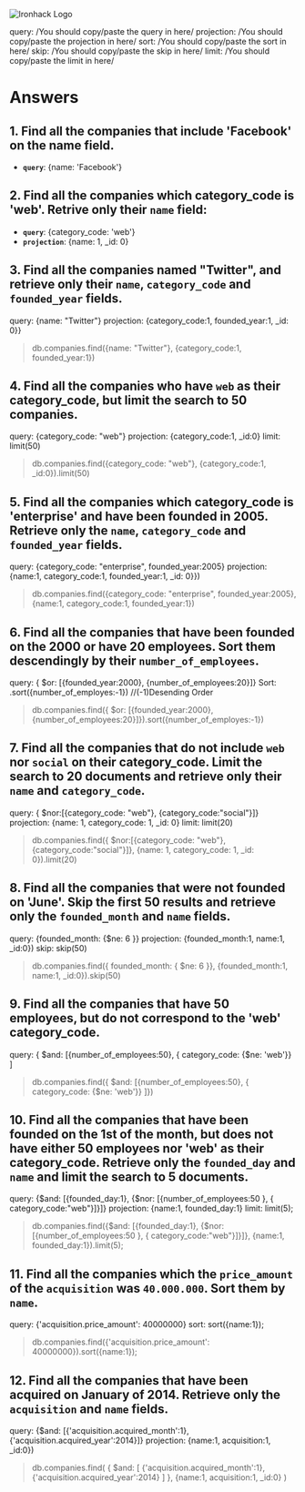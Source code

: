 ![Ironhack Logo](https://i.imgur.com/1QgrNNw.png)

query: /You should copy/paste the query in here/
projection: /You should copy/paste the projection in here/
sort: /You should copy/paste the sort in here/
skip: /You should copy/paste the skip in here/
limit: /You should copy/paste the limit in here/


# Answers

## 1. Find all the companies that include 'Facebook' on the **name** field.

 - **`query`**: {name: 'Facebook'}
 
 ## 2. Find all the companies which **category_code** is 'web'. Retrive only their `name` field:

 - **`query`**: {category_code: 'web'}
 - **`projection`**: {name: 1, _id: 0}

## 3. Find all the companies named "Twitter", and retrieve only their `name`, `category_code` and `founded_year` fields.

query: {name: "Twitter"}
projection: {category_code:1, founded_year:1, _id: 0}}
> db.companies.find({name: "Twitter"}, {category_code:1, founded_year:1})

## 4. Find all the companies who have `web` as their **category_code**, but limit the search to 50 companies.
query: {category_code: "web"}
projection: {category_code:1, _id:0}
limit: limit(50)
> db.companies.find({category_code: "web"}, {category_code:1, _id:0}).limit(50)

## 5. Find all the companies which **category_code** is 'enterprise' and have been founded in 2005. Retrieve only the `name`, `category_code` and `founded_year` fields.

query: {category_code: "enterprise", founded_year:2005}
projection: {name:1, category_code:1, founded_year:1, _id: 0}})
> db.companies.find({category_code: "enterprise", founded_year:2005}, {name:1, category_code:1, founded_year:1})

## 6. Find all the companies that have been **founded** on the 2000 or have 20 **employees**. Sort them descendingly by their `number_of_employees`.

query: { $or: [{founded_year:2000},  {number_of_employees:20}]}
Sort: .sort({number_of_employes:-1}) //(-1)Desending Order
> db.companies.find({ $or: [{founded_year:2000},  {number_of_employees:20}]}).sort({number_of_employes:-1})

## 7. Find all the companies that do not include `web` nor `social` on their **category_code**. Limit the search to 20 documents and retrieve only their `name` and `category_code`.

query: { $nor:[{category_code: "web"}, {category_code:"social"}]}
projection: {name: 1, category_code: 1, _id: 0}
limit: limit(20)
> db.companies.find({ $nor:[{category_code: "web"}, {category_code:"social"}]}, {name: 1, category_code: 1, _id: 0}).limit(20)
  
 ## 8. Find all the companies that were not **founded** on 'June'. Skip the first 50 results and retrieve only the `founded_month` and `name` fields.

query: {founded_month: {$ne: 6 }}
projection: {founded_month:1, name:1, _id:0})
skip: skip(50)
> db.companies.find({ founded_month: { $ne: 6 }}, {founded_month:1, name:1, _id:0}).skip(50)
 
## 9. Find all the companies that have 50 employees, but do not correspond to the 'web' **category_code**. 

query: { $and: [{number_of_employees:50}, { category_code: {$ne: 'web'}} ]
> db.companies.find({ $and: [{number_of_employees:50}, { category_code: {$ne: 'web'}} ]})

## 10. Find all the companies that have been founded on the 1st of the month, but does not have either 50 employees nor 'web' as their **category_code**. Retrieve only the `founded_day` and `name` and limit the search to 5 documents.

query: {$and: [{founded_day:1}, {$nor: [{number_of_employees:50 }, { category_code:"web"}]}]}
projection: {name:1, founded_day:1}
limit: limit(5);
> db.companies.find({$and: [{founded_day:1}, {$nor: [{number_of_employees:50 }, { category_code:"web"}]}]},  {name:1, founded_day:1}).limit(5);
 
## 11. Find all the companies which the `price_amount` of the `acquisition` was **`40.000.000`**. Sort them by `name`.

query: {'acquisition.price_amount': 40000000}
sort: sort({name:1});
 > db.companies.find({'acquisition.price_amount': 40000000}).sort({name:1});

## 12. Find all the companies that have been acquired on January of 2014. Retrieve only the `acquisition` and `name` fields.

query:  {$and: [{'acquisition.acquired_month':1}, {'acquisition.acquired_year':2014}]}
projection: {name:1, acquisition:1, _id:0})
> db.companies.find( { $and: [ {'acquisition.acquired_month':1}, {'acquisition.acquired_year':2014} ] }, {name:1, acquisition:1, _id:0} )
